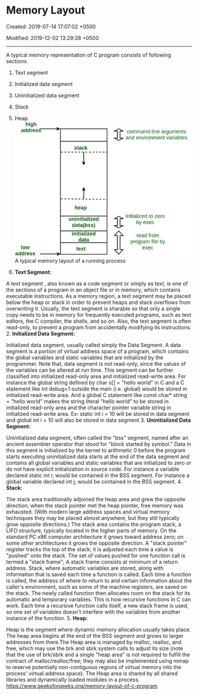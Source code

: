 # Memory Layout

Created: 2019-07-14 17:07:02 +0500

Modified: 2019-12-02 13:29:28 +0500

---

A typical memory representation of C program consists of following sections.

1.  Text segment

2.  Initialized data segment

3.  Uninitialized data segment

4.  Stack

5.  Heap
![high addres low address stack heap uninitialized data(bss) initialized data text command-line arguments and environment variables initialized to zero by exec read from program file by exec ](media/Memory-Layout-image1.jpg)
A typical memory layout of a running process

1.  **Text Segment:**

A text segment , also known as a code segment or simply as text, is one of the sections of a program in an object file or in memory, which contains executable instructions.
As a memory region, a text segment may be placed below the heap or stack in order to prevent heaps and stack overflows from overwriting it.
Usually, the text segment is sharable so that only a single copy needs to be in memory for frequently executed programs, such as text editors, the C compiler, the shells, and so on. Also, the text segment is often read-only, to prevent a program from accidentally modifying its instructions.
2.  **Initialized Data Segment:**

Initialized data segment, usually called simply the Data Segment. A data segment is a portion of virtual address space of a program, which contains the global variables and static variables that are initialized by the programmer.
Note that, data segment is not read-only, since the values of the variables can be altered at run time.
This segment can be further classified into initialized read-only area and initialized read-write area.
For instance the global string defined by char s[] = "hello world" in C and a C statement like int debug=1 outside the main (i.e. global) would be stored in initialized read-write area. And a global C statement like const char* string = "hello world" makes the string literal "hello world" to be stored in initialized read-only area and the character pointer variable string in initialized read-write area.
Ex: static int i = 10 will be stored in data segment and global int i = 10 will also be stored in data segment
3.  **Uninitialized Data Segment:**

Uninitialized data segment, often called the "bss" segment, named after an ancient assembler operator that stood for "block started by symbol." Data in this segment is initialized by the kernel to arithmetic 0 before the program starts executing
uninitialized data starts at the end of the data segment and contains all global variables and static variables that are initialized to zero or do not have explicit initialization in source code.
For instance a variable declared static int i; would be contained in the BSS segment.
For instance a global variable declared int j; would be contained in the BSS segment.
4.  **Stack:**

The stack area traditionally adjoined the heap area and grew the opposite direction; when the stack pointer met the heap pointer, free memory was exhausted. (With modern large address spaces and virtual memory techniques they may be placed almost anywhere, but they still typically grow opposite directions.)
The stack area contains the program stack, a LIFO structure, typically located in the higher parts of memory. On the standard PC x86 computer architecture it grows toward address zero; on some other architectures it grows the opposite direction. A "stack pointer" register tracks the top of the stack; it is adjusted each time a value is "pushed" onto the stack. The set of values pushed for one function call is termed a "stack frame"; A stack frame consists at minimum of a return address.
Stack, where automatic variables are stored, along with information that is saved each time a function is called. Each time a function is called, the address of where to return to and certain information about the caller's environment, such as some of the machine registers, are saved on the stack. The newly called function then allocates room on the stack for its automatic and temporary variables. This is how recursive functions in C can work. Each time a recursive function calls itself, a new stack frame is used, so one set of variables doesn't interfere with the variables from another instance of the function.
5.  **Heap:**

Heap is the segment where dynamic memory allocation usually takes place.
The heap area begins at the end of the BSS segment and grows to larger addresses from there.The Heap area is managed by malloc, realloc, and free, which may use the brk and sbrk system calls to adjust its size (note that the use of brk/sbrk and a single "heap area" is not required to fulfill the contract of malloc/realloc/free; they may also be implemented using mmap to reserve potentially non-contiguous regions of virtual memory into the process' virtual address space). The Heap area is shared by all shared libraries and dynamically loaded modules in a process.
<https://www.geeksforgeeks.org/memory-layout-of-c-program>

